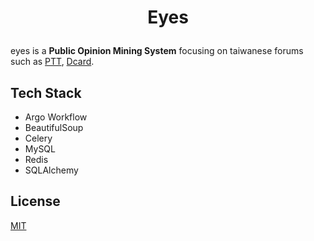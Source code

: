 # <p align="center">Eyes</p>

eyes is a **Public Opinion Mining System** focusing on taiwanese forums such as [PTT](https://www.ptt.cc/bbs/hotboards.html), [Dcard](https://www.dcard.tw/f).

## Tech Stack

- Argo Workflow
- BeautifulSoup
- Celery
- MySQL
- Redis
- SQLAlchemy

## License

[MIT](./LICENSE)
